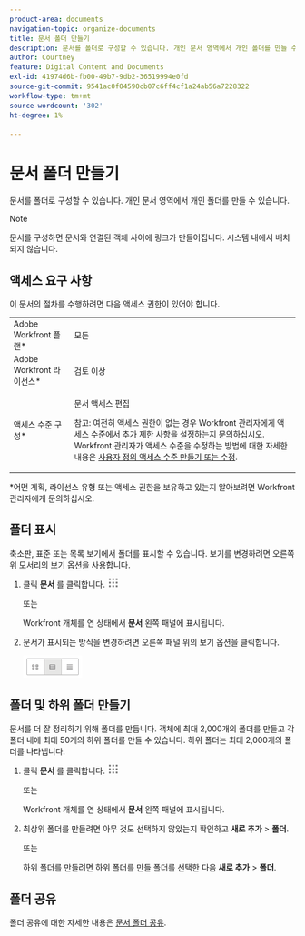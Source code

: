 ```yaml
---
product-area: documents
navigation-topic: organize-documents
title: 문서 폴더 만들기
description: 문서를 폴더로 구성할 수 있습니다. 개인 문서 영역에서 개인 폴더를 만들 수 있습니다.
author: Courtney
feature: Digital Content and Documents
exl-id: 41974d6b-fb00-49b7-9db2-36519994e0fd
source-git-commit: 9541ac0f04590cb07c6ff4cf1a24ab56a7228322
workflow-type: tm+mt
source-wordcount: '302'
ht-degree: 1%

---
```


# 문서 폴더 만들기

문서를 폴더로 구성할 수 있습니다. 개인 문서 영역에서 개인 폴더를 만들 수 있습니다.

>[!NOTE]
>
>문서를 구성하면 문서와 연결된 객체 사이에 링크가 만들어집니다. 시스템 내에서 배치되지 않습니다.

## 액세스 요구 사항

이 문서의 절차를 수행하려면 다음 액세스 권한이 있어야 합니다.

<table style="table-layout:auto"> 
 <col> 
 <col> 
 <tbody> 
  <tr> 
   <td role="rowheader">Adobe Workfront 플랜*</td> 
   <td> <p>모든</p> </td> 
  </tr> 
  <tr> 
   <td role="rowheader">Adobe Workfront 라이선스*</td> 
   <td> <p>검토 이상</p> </td> 
  </tr> 
  <tr> 
   <td role="rowheader">액세스 수준 구성*</td> 
   <td> <p>문서 액세스 편집</p> <p>참고: 여전히 액세스 권한이 없는 경우 Workfront 관리자에게 액세스 수준에서 추가 제한 사항을 설정하는지 문의하십시오. Workfront 관리자가 액세스 수준을 수정하는 방법에 대한 자세한 내용은 <a href="../../administration-and-setup/add-users/configure-and-grant-access/create-modify-access-levels.md" class="MCXref xref">사용자 정의 액세스 수준 만들기 또는 수정</a>.</p> </td> 
  </tr> 
 </tbody> 
</table>

&#42;어떤 계획, 라이선스 유형 또는 액세스 권한을 보유하고 있는지 알아보려면 Workfront 관리자에게 문의하십시오.

## 폴더 표시

축소판, 표준 또는 목록 보기에서 폴더를 표시할 수 있습니다. 보기를 변경하려면 오른쪽 위 모서리의 보기 옵션을 사용합니다.

1. 클릭 **문서** 를 클릭합니다. ![](assets/main-menu-icon.png)

   또는

   Workfront 개체를 연 상태에서 **문서** 왼쪽 패널에 표시됩니다.

1. 문서가 표시되는 방식을 변경하려면 오른쪽 패널 위의 보기 옵션을 클릭합니다.

   ![](assets/screenshot-2016-07-07-12.46.54.png)

## 폴더 및 하위 폴더 만들기

문서를 더 잘 정리하기 위해 폴더를 만듭니다. 객체에 최대 2,000개의 폴더를 만들고 각 폴더 내에 최대 50개의 하위 폴더를 만들 수 있습니다. 하위 폴더는 최대 2,000개의 폴더를 나타냅니다.

1. 클릭 **문서** 를 클릭합니다. ![](assets/main-menu-icon.png)

   또는

   Workfront 개체를 연 상태에서 **문서** 왼쪽 패널에 표시됩니다.

1. 최상위 폴더를 만들려면 아무 것도 선택하지 않았는지 확인하고 **새로 추가** > **폴더**.

   또는

   하위 폴더를 만들려면 하위 폴더를 만들 폴더를 선택한 다음 **새로 추가** > **폴더**.

## 폴더 공유

폴더 공유에 대한 자세한 내용은 [문서 폴더 공유](../../workfront-basics/grant-and-request-access-to-objects/share-a-document-folder.md).
